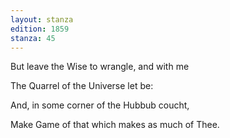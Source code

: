 ```yaml
---
layout: stanza
edition: 1859
stanza: 45
---
```


But leave the Wise to wrangle, and with me

The Quarrel of the Universe let be:

⁠And, in some corner of the Hubbub coucht,

Make Game of that which makes as much of Thee.
